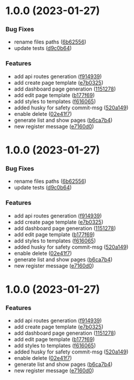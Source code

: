 # 1.0.0 (2023-01-27)


### Bug Fixes

* rename files paths ([6b62556](https://github.com/MBrunoS/prisma-next-crud-generator/commit/6b6255605bc1bb66ec43a1d30cbd76a21342f58a))
* update tests ([d9c0b64](https://github.com/MBrunoS/prisma-next-crud-generator/commit/d9c0b64ea9e29bd861421126a3d8d1e27cc0939d))


### Features

* add api routes generation ([f914939](https://github.com/MBrunoS/prisma-next-crud-generator/commit/f914939759e93b4dcff1e0577dacc06694339ed1))
* add create page template ([e7b0325](https://github.com/MBrunoS/prisma-next-crud-generator/commit/e7b0325e7e8a28023f8a432180f77e8423a887c8))
* add dashboard page generation ([1151278](https://github.com/MBrunoS/prisma-next-crud-generator/commit/1151278286e38e5da53bdac142cb57d13f180531))
* add edit page template ([b177f69](https://github.com/MBrunoS/prisma-next-crud-generator/commit/b177f690e630e287a5fd9a3d509ccffd38f64051))
* add styles to templates ([f616065](https://github.com/MBrunoS/prisma-next-crud-generator/commit/f616065c66cdefeced47bbd2a498be71397bca1e))
* added husky for safety commit-msg ([520a149](https://github.com/MBrunoS/prisma-next-crud-generator/commit/520a14975240701b4f37835755243e3eb40347f1))
* enable delete ([02e41f7](https://github.com/MBrunoS/prisma-next-crud-generator/commit/02e41f72283f7a47d1a81804bb19d287fc146f4c))
* generate list and show pages ([b6ca7b4](https://github.com/MBrunoS/prisma-next-crud-generator/commit/b6ca7b4a23cf2f7222fb60f50741e55a8fd32234))
* new register message ([e7160d0](https://github.com/MBrunoS/prisma-next-crud-generator/commit/e7160d0a77c99092c72e71c61e7bbdbf1b3989b4))

# 1.0.0 (2023-01-27)


### Bug Fixes

* rename files paths ([6b62556](https://github.com/MBrunoS/prisma-next-crud-generator/commit/6b6255605bc1bb66ec43a1d30cbd76a21342f58a))
* update tests ([d9c0b64](https://github.com/MBrunoS/prisma-next-crud-generator/commit/d9c0b64ea9e29bd861421126a3d8d1e27cc0939d))


### Features

* add api routes generation ([f914939](https://github.com/MBrunoS/prisma-next-crud-generator/commit/f914939759e93b4dcff1e0577dacc06694339ed1))
* add create page template ([e7b0325](https://github.com/MBrunoS/prisma-next-crud-generator/commit/e7b0325e7e8a28023f8a432180f77e8423a887c8))
* add dashboard page generation ([1151278](https://github.com/MBrunoS/prisma-next-crud-generator/commit/1151278286e38e5da53bdac142cb57d13f180531))
* add edit page template ([b177f69](https://github.com/MBrunoS/prisma-next-crud-generator/commit/b177f690e630e287a5fd9a3d509ccffd38f64051))
* add styles to templates ([f616065](https://github.com/MBrunoS/prisma-next-crud-generator/commit/f616065c66cdefeced47bbd2a498be71397bca1e))
* added husky for safety commit-msg ([520a149](https://github.com/MBrunoS/prisma-next-crud-generator/commit/520a14975240701b4f37835755243e3eb40347f1))
* enable delete ([02e41f7](https://github.com/MBrunoS/prisma-next-crud-generator/commit/02e41f72283f7a47d1a81804bb19d287fc146f4c))
* generate list and show pages ([b6ca7b4](https://github.com/MBrunoS/prisma-next-crud-generator/commit/b6ca7b4a23cf2f7222fb60f50741e55a8fd32234))
* new register message ([e7160d0](https://github.com/MBrunoS/prisma-next-crud-generator/commit/e7160d0a77c99092c72e71c61e7bbdbf1b3989b4))

# 1.0.0 (2023-01-27)


### Features

* add api routes generation ([f914939](https://github.com/MBrunoS/prisma-next-crud-generator/commit/f914939759e93b4dcff1e0577dacc06694339ed1))
* add create page template ([e7b0325](https://github.com/MBrunoS/prisma-next-crud-generator/commit/e7b0325e7e8a28023f8a432180f77e8423a887c8))
* add dashboard page generation ([1151278](https://github.com/MBrunoS/prisma-next-crud-generator/commit/1151278286e38e5da53bdac142cb57d13f180531))
* add edit page template ([b177f69](https://github.com/MBrunoS/prisma-next-crud-generator/commit/b177f690e630e287a5fd9a3d509ccffd38f64051))
* add styles to templates ([f616065](https://github.com/MBrunoS/prisma-next-crud-generator/commit/f616065c66cdefeced47bbd2a498be71397bca1e))
* added husky for safety commit-msg ([520a149](https://github.com/MBrunoS/prisma-next-crud-generator/commit/520a14975240701b4f37835755243e3eb40347f1))
* enable delete ([02e41f7](https://github.com/MBrunoS/prisma-next-crud-generator/commit/02e41f72283f7a47d1a81804bb19d287fc146f4c))
* generate list and show pages ([b6ca7b4](https://github.com/MBrunoS/prisma-next-crud-generator/commit/b6ca7b4a23cf2f7222fb60f50741e55a8fd32234))
* new register message ([e7160d0](https://github.com/MBrunoS/prisma-next-crud-generator/commit/e7160d0a77c99092c72e71c61e7bbdbf1b3989b4))

